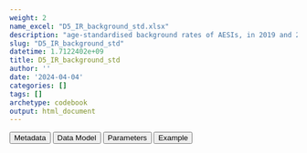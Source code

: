 ```yaml
---
weight: 2
name_excel: "D5_IR_background_std.xlsx"
description: "age-standardised background rates of AESIs, in 2019 and 2020, per presence or absence of history of COVID; method: R-package dsr; standard: European population"
slug: "D5_IR_background_std"
datetime: 1.7122402e+09
title: D5_IR_background_std
author: ''
date: '2024-04-04'
categories: []
tags: []
archetype: codebook
output: html_document
---
```


<script src="/rmarkdown-libs/core-js/shim.min.js"></script>
<script src="/rmarkdown-libs/react/react.min.js"></script>
<script src="/rmarkdown-libs/react/react-dom.min.js"></script>
<script src="/rmarkdown-libs/reactwidget/react-tools.js"></script>
<script src="/rmarkdown-libs/htmlwidgets/htmlwidgets.js"></script>
<link href="/rmarkdown-libs/reactable/reactable.css" rel="stylesheet" />
<script src="/rmarkdown-libs/reactable-binding/reactable.js"></script>
<div class="tab">
<button class="tablinks" onclick="openCity(event, &#39;Metadata&#39;)" id="defaultOpen">Metadata</button>
<button class="tablinks" onclick="openCity(event, &#39;Data Model&#39;)">Data Model</button>
<button class="tablinks" onclick="openCity(event, &#39;Parameters&#39;)">Parameters</button>
<button class="tablinks" onclick="openCity(event, &#39;Example&#39;)">Example</button>
</div>
<div id="Metadata" class="tabcontent">
<div id="htmlwidget-1" class="reactable html-widget" style="width:auto;height:600px;"></div>
<script type="application/json" data-for="htmlwidget-1">{"x":{"tag":{"name":"Reactable","attribs":{"data":{"medatata_name":["Name of the dataset","Content of the dataset","Unit of observation","Dataset where the list of UoOs is fully listed and with 1 record per UoO","How many observations per UoO","Variables capturing the UoO","Primary key","Parameters",null,null,null,null,null,null,null,null,null,null,null,null],"metadata_content":["D5_IR_background_std","age-standardised background rates of AESIs, in 2019 and 2020, per presence or absence of history of COVID; method: R-package dsr; standard: European population","strata of COVID (0,1) and year (2019, 2020) (note that COVID19 =1 only has stratum in year = 2020, so we have 3 strata)",null,"1","COVID19 year",null,null,null,null,null,null,null,null,null,null,null,null,null,null]},"columns":[{"id":"medatata_name","name":"medatata_name","type":"character"},{"id":"metadata_content","name":"metadata_content","type":"character"}],"sortable":false,"searchable":true,"pagination":false,"highlight":true,"bordered":true,"striped":true,"style":{"maxWidth":1800},"height":"600px","dataKey":"d570fa06766dd30b64762173a8ef5e3d"},"children":[]},"class":"reactR_markup"},"evals":[],"jsHooks":[]}</script>
</div>
<div id="Data Model" class="tabcontent">
<div id="htmlwidget-2" class="reactable html-widget" style="width:auto;height:600px;"></div>
<script type="application/json" data-for="htmlwidget-2">{"x":{"tag":{"name":"Reactable","attribs":{"data":{"VarName":["COVID19","year","IR_std_B_AESI","lb_std_B_AESI","ub_std_B_AESI",null,null,null,null,null,null,null,null,null,null,null,null,null,null,null],"Description":["past COVID infection","year when the background rate is calculated","standardised incidence rate of this AESI","lower bound of the 95% CI of the standardised rate for this AESI","upper bound of the 95% CI of the standardised rate for this AESI",null,null,null,null,null,null,null,null,null,null,null,null,null,null,null],"Format":["binary","string","float","float","float",null,null,null,null,null,null,null,null,null,null,null,null,null,null,null],"Vocabulary":["1 = infected with covid in the past\r\n0 = otherwise","2020\r\n2019",null,null,null,null,null,null,null,null,null,null,null,null,null,null,null,null,null,null],"Parameters":[null,null,"AESI","AESI","AESI",null,null,null,null,null,null,null,null,null,null,null,null,null,null,null],"Notes and examples":[null,null,null,null,null,null,null,null,null,null,null,null,null,null,null,null,null,null,null,null],"Source tables and variables":[null,null,null,null,null,null,null,null,null,null,null,null,null,null,null,null,null,null,null,null],"Retrieved":["yes","yes",null,null,null,null,null,null,null,null,null,null,null,null,null,null,null,null,null,null],"Calculated":[null,null,null,null,null,null,null,null,null,null,null,null,null,null,null,null,null,null,null,null],"Algorithm_id":[null,null,null,null,null,null,null,null,null,null,null,null,null,null,null,null,null,null,null,null],"Rule":[null,null,"R package dsr","R package dsr","R package dsr",null,null,null,null,null,null,null,null,null,null,null,null,null,null,null]},"columns":[{"id":"VarName","name":"VarName","type":"character"},{"id":"Description","name":"Description","type":"character"},{"id":"Format","name":"Format","type":"character"},{"id":"Vocabulary","name":"Vocabulary","type":"character"},{"id":"Parameters","name":"Parameters","type":"character"},{"id":"Notes and examples","name":"Notes and examples","type":"logical"},{"id":"Source tables and variables","name":"Source tables and variables","type":"logical"},{"id":"Retrieved","name":"Retrieved","type":"character"},{"id":"Calculated","name":"Calculated","type":"logical"},{"id":"Algorithm_id","name":"Algorithm_id","type":"logical"},{"id":"Rule","name":"Rule","type":"character"}],"sortable":false,"searchable":true,"pagination":false,"highlight":true,"bordered":true,"striped":true,"style":{"maxWidth":1800},"height":"600px","dataKey":"a25dce504cfbc2f1080893dae045722b"},"children":[]},"class":"reactR_markup"},"evals":[],"jsHooks":[]}</script>
</div>
<div id="Parameters" class="tabcontent">
<div id="htmlwidget-3" class="reactable html-widget" style="width:auto;height:600px;"></div>
<script type="application/json" data-for="htmlwidget-3">{"x":{"tag":{"name":"Reactable","attribs":{"data":{"parameter in the variable name":["AESI",null,null,null,null,null,null,null,null,null,null,null,null,null,null,null,null,null,null,null],"values":["A B_COAGDIS_AESI B_DIC_AESI B_HAEMOPHAGOLYNPHOHISTIO_AESI B_ITP_AESI B_TTS_AESI C_ARRH_AESI C_CAD_AESI C_MYOCARD_AESI C_PERICARD_AESI D_LIVERACUTE_AESI D_PANCRACUTE_AESI E_DM1_AESI E_THYROIDAUTOIMM_AESI E_THYROIDSUBACUTE_AESI G_KIACUTE_AESI Im_ANAPHYLAXIS_AESI Im_KAWASAKI_AESI M_RHABDOMYOLISIS_AESI N_ADEM_AESI N_BELLP_AESI N_CONVULGEN_AESI N_CVST_AESI N_GBS_AESI N_HEARINGLOSS_AESI N_MENINGOENC_AESI N_MYELITISTRANSV_AESI N_NARCOLEPSY_AESI N_STROKEHEMO_AESI O_DEATHSUDDEN_AESI O_MIS_AESI R_ARDS_AESI Sk_ERYTHMULTI_AESI Sk_SCAR_AESI SO_ANOSMIAAGEUSIA_AESI V_CHILBLAIN_AESI V_MICROANGIO_AESI V_THROMBOSISARTERIALALGOR_AESI V_VASCULITISSINGLEORG_AESI V_VTEALGORITHM_AESI",null,null,null,null,null,null,null,null,null,null,null,null,null,null,null,null,null,null,null],"name of macro":["OUTCOME_variables",null,null,null,null,null,null,null,null,null,null,null,null,null,null,null,null,null,null,null],"assigned in":["06_variable_lists",null,null,null,null,null,null,null,null,null,null,null,null,null,null,null,null,null,null,null]},"columns":[{"id":"parameter in the variable name","name":"parameter in the variable name","type":"character"},{"id":"values","name":"values","type":"character"},{"id":"name of macro","name":"name of macro","type":"character"},{"id":"assigned in","name":"assigned in","type":"character"}],"sortable":false,"searchable":true,"pagination":false,"highlight":true,"bordered":true,"striped":true,"style":{"maxWidth":1800},"height":"600px","dataKey":"a0012293bdb4310279b57fd85db86b67"},"children":[]},"class":"reactR_markup"},"evals":[],"jsHooks":[]}</script>
</div>
<div id="Example" class="tabcontent">
<div id="htmlwidget-4" class="reactable html-widget" style="width:auto;height:600px;"></div>
<script type="application/json" data-for="htmlwidget-4">{"x":{"tag":{"name":"Reactable","attribs":{"data":{"COVID19":[0,0,1,"NA","NA","NA","NA","NA","NA","NA","NA","NA","NA","NA","NA","NA","NA","NA","NA","NA"],"year":[2019,2020,2020,"NA","NA","NA","NA","NA","NA","NA","NA","NA","NA","NA","NA","NA","NA","NA","NA","NA"],"IR_std_B_COAGDIS_AESI":[284.26,275.69,0,"NA","NA","NA","NA","NA","NA","NA","NA","NA","NA","NA","NA","NA","NA","NA","NA","NA"],"lb_std_B_COAGDIS_AESI":[185.79,179.95,"NA","NA","NA","NA","NA","NA","NA","NA","NA","NA","NA","NA","NA","NA","NA","NA","NA","NA"],"ub_std_B_COAGDIS_AESI":[416.32,404.21,"NA","NA","NA","NA","NA","NA","NA","NA","NA","NA","NA","NA","NA","NA","NA","NA","NA","NA"],"IR_std_B_DIC_AESI":[0,0,0,"NA","NA","NA","NA","NA","NA","NA","NA","NA","NA","NA","NA","NA","NA","NA","NA","NA"],"lb_std_B_DIC_AESI":[null,null,null,null,null,null,null,null,null,null,null,null,null,null,null,null,null,null,null,null],"ub_std_B_DIC_AESI":[null,null,null,null,null,null,null,null,null,null,null,null,null,null,null,null,null,null,null,null],"IR_std_B_HAEMOPHAGOLYNPHOHISTIO_AESI":[0,0,0,"NA","NA","NA","NA","NA","NA","NA","NA","NA","NA","NA","NA","NA","NA","NA","NA","NA"],"lb_std_B_HAEMOPHAGOLYNPHOHISTIO_AESI":[null,null,null,null,null,null,null,null,null,null,null,null,null,null,null,null,null,null,null,null],"ub_std_B_HAEMOPHAGOLYNPHOHISTIO_AESI":[null,null,null,null,null,null,null,null,null,null,null,null,null,null,null,null,null,null,null,null],"IR_std_B_ITP_AESI":[11.99,0,0,"NA","NA","NA","NA","NA","NA","NA","NA","NA","NA","NA","NA","NA","NA","NA","NA","NA"],"lb_std_B_ITP_AESI":[0.3,"NA","NA","NA","NA","NA","NA","NA","NA","NA","NA","NA","NA","NA","NA","NA","NA","NA","NA","NA"],"ub_std_B_ITP_AESI":[66.8,"NA","NA","NA","NA","NA","NA","NA","NA","NA","NA","NA","NA","NA","NA","NA","NA","NA","NA","NA"],"IR_std_B_TTS_AESI":[249.21,217.59,0,"NA","NA","NA","NA","NA","NA","NA","NA","NA","NA","NA","NA","NA","NA","NA","NA","NA"],"lb_std_B_TTS_AESI":[158.12,134.64,"NA","NA","NA","NA","NA","NA","NA","NA","NA","NA","NA","NA","NA","NA","NA","NA","NA","NA"],"ub_std_B_TTS_AESI":[373.69,332.71,"NA","NA","NA","NA","NA","NA","NA","NA","NA","NA","NA","NA","NA","NA","NA","NA","NA","NA"],"IR_std_C_ARRH_AESI":[170.26,147.42,0,"NA","NA","NA","NA","NA","NA","NA","NA","NA","NA","NA","NA","NA","NA","NA","NA","NA"],"lb_std_C_ARRH_AESI":[94.32,82.73,"NA","NA","NA","NA","NA","NA","NA","NA","NA","NA","NA","NA","NA","NA","NA","NA","NA","NA"],"ub_std_C_ARRH_AESI":[282.95,242.67,"NA","NA","NA","NA","NA","NA","NA","NA","NA","NA","NA","NA","NA","NA","NA","NA","NA","NA"],"IR_std_C_CAD_AESI":[129.34,129.18,0,"NA","NA","NA","NA","NA","NA","NA","NA","NA","NA","NA","NA","NA","NA","NA","NA","NA"],"lb_std_C_CAD_AESI":[67.84,66.07,"NA","NA","NA","NA","NA","NA","NA","NA","NA","NA","NA","NA","NA","NA","NA","NA","NA","NA"],"ub_std_C_CAD_AESI":[223.56,227.28,"NA","NA","NA","NA","NA","NA","NA","NA","NA","NA","NA","NA","NA","NA","NA","NA","NA","NA"],"IR_std_C_MYOCARD_AESI":[0,0,0,"NA","NA","NA","NA","NA","NA","NA","NA","NA","NA","NA","NA","NA","NA","NA","NA","NA"],"lb_std_C_MYOCARD_AESI":[null,null,null,null,null,null,null,null,null,null,null,null,null,null,null,null,null,null,null,null],"ub_std_C_MYOCARD_AESI":[null,null,null,null,null,null,null,null,null,null,null,null,null,null,null,null,null,null,null,null],"IR_std_C_PERICARD_AESI":[0,11.16,0,"NA","NA","NA","NA","NA","NA","NA","NA","NA","NA","NA","NA","NA","NA","NA","NA","NA"],"lb_std_C_PERICARD_AESI":["NA",0.28,"NA","NA","NA","NA","NA","NA","NA","NA","NA","NA","NA","NA","NA","NA","NA","NA","NA","NA"],"ub_std_C_PERICARD_AESI":["NA",62.19,"NA","NA","NA","NA","NA","NA","NA","NA","NA","NA","NA","NA","NA","NA","NA","NA","NA","NA"],"IR_std_D_LIVERACUTE_AESI":[18.23,12.04,0,"NA","NA","NA","NA","NA","NA","NA","NA","NA","NA","NA","NA","NA","NA","NA","NA","NA"],"lb_std_D_LIVERACUTE_AESI":[2.02,0.3,"NA","NA","NA","NA","NA","NA","NA","NA","NA","NA","NA","NA","NA","NA","NA","NA","NA","NA"],"ub_std_D_LIVERACUTE_AESI":[67.99,67.06,"NA","NA","NA","NA","NA","NA","NA","NA","NA","NA","NA","NA","NA","NA","NA","NA","NA","NA"],"IR_std_D_PANCRACUTE_AESI":[41.52,41.13,0,"NA","NA","NA","NA","NA","NA","NA","NA","NA","NA","NA","NA","NA","NA","NA","NA","NA"],"lb_std_D_PANCRACUTE_AESI":[10.95,10.86,"NA","NA","NA","NA","NA","NA","NA","NA","NA","NA","NA","NA","NA","NA","NA","NA","NA","NA"],"ub_std_D_PANCRACUTE_AESI":[108.05,107,"NA","NA","NA","NA","NA","NA","NA","NA","NA","NA","NA","NA","NA","NA","NA","NA","NA","NA"],"IR_std_E_DM1_AESI":[0,17.12,0,"NA","NA","NA","NA","NA","NA","NA","NA","NA","NA","NA","NA","NA","NA","NA","NA","NA"],"lb_std_E_DM1_AESI":["NA",0.43,"NA","NA","NA","NA","NA","NA","NA","NA","NA","NA","NA","NA","NA","NA","NA","NA","NA","NA"],"ub_std_E_DM1_AESI":["NA",95.39,"NA","NA","NA","NA","NA","NA","NA","NA","NA","NA","NA","NA","NA","NA","NA","NA","NA","NA"],"IR_std_E_THYROIDAUTOIMM_AESI":[124.99,79.37,0,"NA","NA","NA","NA","NA","NA","NA","NA","NA","NA","NA","NA","NA","NA","NA","NA","NA"],"lb_std_E_THYROIDAUTOIMM_AESI":[55.85,28.41,"NA","NA","NA","NA","NA","NA","NA","NA","NA","NA","NA","NA","NA","NA","NA","NA","NA","NA"],"ub_std_E_THYROIDAUTOIMM_AESI":[240.86,175.26,"NA","NA","NA","NA","NA","NA","NA","NA","NA","NA","NA","NA","NA","NA","NA","NA","NA","NA"],"IR_std_E_THYROIDSUBACUTE_AESI":[0,0,0,"NA","NA","NA","NA","NA","NA","NA","NA","NA","NA","NA","NA","NA","NA","NA","NA","NA"],"lb_std_E_THYROIDSUBACUTE_AESI":[null,null,null,null,null,null,null,null,null,null,null,null,null,null,null,null,null,null,null,null],"ub_std_E_THYROIDSUBACUTE_AESI":[null,null,null,null,null,null,null,null,null,null,null,null,null,null,null,null,null,null,null,null],"IR_std_G_KIACUTE_AESI":[25.15,81.44,0,"NA","NA","NA","NA","NA","NA","NA","NA","NA","NA","NA","NA","NA","NA","NA","NA","NA"],"lb_std_G_KIACUTE_AESI":[4.85,38.17,"NA","NA","NA","NA","NA","NA","NA","NA","NA","NA","NA","NA","NA","NA","NA","NA","NA","NA"],"ub_std_G_KIACUTE_AESI":[75.67,152.09,"NA","NA","NA","NA","NA","NA","NA","NA","NA","NA","NA","NA","NA","NA","NA","NA","NA","NA"],"IR_std_Im_ANAPHYLAXIS_AESI":[0,0,0,"NA","NA","NA","NA","NA","NA","NA","NA","NA","NA","NA","NA","NA","NA","NA","NA","NA"],"lb_std_Im_ANAPHYLAXIS_AESI":[null,null,null,null,null,null,null,null,null,null,null,null,null,null,null,null,null,null,null,null],"ub_std_Im_ANAPHYLAXIS_AESI":[null,null,null,null,null,null,null,null,null,null,null,null,null,null,null,null,null,null,null,null],"IR_std_Im_KAWASAKI_AESI":[19.05,0,0,"NA","NA","NA","NA","NA","NA","NA","NA","NA","NA","NA","NA","NA","NA","NA","NA","NA"],"lb_std_Im_KAWASAKI_AESI":[0.48,"NA","NA","NA","NA","NA","NA","NA","NA","NA","NA","NA","NA","NA","NA","NA","NA","NA","NA","NA"],"ub_std_Im_KAWASAKI_AESI":[106.14,"NA","NA","NA","NA","NA","NA","NA","NA","NA","NA","NA","NA","NA","NA","NA","NA","NA","NA","NA"],"IR_std_M_RHABDOMYOLISIS_AESI":[0,0,0,"NA","NA","NA","NA","NA","NA","NA","NA","NA","NA","NA","NA","NA","NA","NA","NA","NA"],"lb_std_M_RHABDOMYOLISIS_AESI":[null,null,null,null,null,null,null,null,null,null,null,null,null,null,null,null,null,null,null,null],"ub_std_M_RHABDOMYOLISIS_AESI":[null,null,null,null,null,null,null,null,null,null,null,null,null,null,null,null,null,null,null,null],"IR_std_N_ADEM_AESI":[0,0,0,"NA","NA","NA","NA","NA","NA","NA","NA","NA","NA","NA","NA","NA","NA","NA","NA","NA"],"lb_std_N_ADEM_AESI":[null,null,null,null,null,null,null,null,null,null,null,null,null,null,null,null,null,null,null,null],"ub_std_N_ADEM_AESI":[null,null,null,null,null,null,null,null,null,null,null,null,null,null,null,null,null,null,null,null],"IR_std_N_BELLP_AESI":[0,0,0,"NA","NA","NA","NA","NA","NA","NA","NA","NA","NA","NA","NA","NA","NA","NA","NA","NA"],"lb_std_N_BELLP_AESI":[null,null,null,null,null,null,null,null,null,null,null,null,null,null,null,null,null,null,null,null],"ub_std_N_BELLP_AESI":[null,null,null,null,null,null,null,null,null,null,null,null,null,null,null,null,null,null,null,null],"IR_std_N_CONVULGEN_AESI":[32.9,15.8,0,"NA","NA","NA","NA","NA","NA","NA","NA","NA","NA","NA","NA","NA","NA","NA","NA","NA"],"lb_std_N_CONVULGEN_AESI":[5.07,0.4,"NA","NA","NA","NA","NA","NA","NA","NA","NA","NA","NA","NA","NA","NA","NA","NA","NA","NA"],"ub_std_N_CONVULGEN_AESI":[108.61,88.05,"NA","NA","NA","NA","NA","NA","NA","NA","NA","NA","NA","NA","NA","NA","NA","NA","NA","NA"],"IR_std_N_CVST_AESI":[11.66,0,0,"NA","NA","NA","NA","NA","NA","NA","NA","NA","NA","NA","NA","NA","NA","NA","NA","NA"],"lb_std_N_CVST_AESI":[0.3,"NA","NA","NA","NA","NA","NA","NA","NA","NA","NA","NA","NA","NA","NA","NA","NA","NA","NA","NA"],"ub_std_N_CVST_AESI":[64.94,"NA","NA","NA","NA","NA","NA","NA","NA","NA","NA","NA","NA","NA","NA","NA","NA","NA","NA","NA"],"IR_std_N_GBS_AESI":[0,15.82,0,"NA","NA","NA","NA","NA","NA","NA","NA","NA","NA","NA","NA","NA","NA","NA","NA","NA"],"lb_std_N_GBS_AESI":["NA",0.4,"NA","NA","NA","NA","NA","NA","NA","NA","NA","NA","NA","NA","NA","NA","NA","NA","NA","NA"],"ub_std_N_GBS_AESI":["NA",88.12,"NA","NA","NA","NA","NA","NA","NA","NA","NA","NA","NA","NA","NA","NA","NA","NA","NA","NA"],"IR_std_N_HEARINGLOSS_AESI":[0,10.67,0,"NA","NA","NA","NA","NA","NA","NA","NA","NA","NA","NA","NA","NA","NA","NA","NA","NA"],"lb_std_N_HEARINGLOSS_AESI":["NA",0.27,"NA","NA","NA","NA","NA","NA","NA","NA","NA","NA","NA","NA","NA","NA","NA","NA","NA","NA"],"ub_std_N_HEARINGLOSS_AESI":["NA",59.43,"NA","NA","NA","NA","NA","NA","NA","NA","NA","NA","NA","NA","NA","NA","NA","NA","NA","NA"],"IR_std_N_MENINGOENC_AESI":[0,0,0,"NA","NA","NA","NA","NA","NA","NA","NA","NA","NA","NA","NA","NA","NA","NA","NA","NA"],"lb_std_N_MENINGOENC_AESI":[null,null,null,null,null,null,null,null,null,null,null,null,null,null,null,null,null,null,null,null],"ub_std_N_MENINGOENC_AESI":[null,null,null,null,null,null,null,null,null,null,null,null,null,null,null,null,null,null,null,null],"IR_std_N_MYELITISTRANSV_AESI":[0,0,0,"NA","NA","NA","NA","NA","NA","NA","NA","NA","NA","NA","NA","NA","NA","NA","NA","NA"],"lb_std_N_MYELITISTRANSV_AESI":[null,null,null,null,null,null,null,null,null,null,null,null,null,null,null,null,null,null,null,null],"ub_std_N_MYELITISTRANSV_AESI":[null,null,null,null,null,null,null,null,null,null,null,null,null,null,null,null,null,null,null,null],"IR_std_N_NARCOLEPSY_AESI":[0,0,0,"NA","NA","NA","NA","NA","NA","NA","NA","NA","NA","NA","NA","NA","NA","NA","NA","NA"],"lb_std_N_NARCOLEPSY_AESI":[null,null,null,null,null,null,null,null,null,null,null,null,null,null,null,null,null,null,null,null],"ub_std_N_NARCOLEPSY_AESI":[null,null,null,null,null,null,null,null,null,null,null,null,null,null,null,null,null,null,null,null],"IR_std_N_STROKEHEMO_AESI":[22.96,57.23,0,"NA","NA","NA","NA","NA","NA","NA","NA","NA","NA","NA","NA","NA","NA","NA","NA","NA"],"lb_std_N_STROKEHEMO_AESI":[2.78,18.57,"NA","NA","NA","NA","NA","NA","NA","NA","NA","NA","NA","NA","NA","NA","NA","NA","NA","NA"],"ub_std_N_STROKEHEMO_AESI":[82.95,133.61,"NA","NA","NA","NA","NA","NA","NA","NA","NA","NA","NA","NA","NA","NA","NA","NA","NA","NA"],"IR_std_O_DEATHSUDDEN_AESI":[0,0,0,"NA","NA","NA","NA","NA","NA","NA","NA","NA","NA","NA","NA","NA","NA","NA","NA","NA"],"lb_std_O_DEATHSUDDEN_AESI":[null,null,null,null,null,null,null,null,null,null,null,null,null,null,null,null,null,null,null,null],"ub_std_O_DEATHSUDDEN_AESI":[null,null,null,null,null,null,null,null,null,null,null,null,null,null,null,null,null,null,null,null],"IR_std_O_MIS_AESI":[0,0,0,"NA","NA","NA","NA","NA","NA","NA","NA","NA","NA","NA","NA","NA","NA","NA","NA","NA"],"lb_std_O_MIS_AESI":[null,null,null,null,null,null,null,null,null,null,null,null,null,null,null,null,null,null,null,null],"ub_std_O_MIS_AESI":[null,null,null,null,null,null,null,null,null,null,null,null,null,null,null,null,null,null,null,null],"IR_std_R_ARDS_AESI":[0,0,0,"NA","NA","NA","NA","NA","NA","NA","NA","NA","NA","NA","NA","NA","NA","NA","NA","NA"],"lb_std_R_ARDS_AESI":[null,null,null,null,null,null,null,null,null,null,null,null,null,null,null,null,null,null,null,null],"ub_std_R_ARDS_AESI":[null,null,null,null,null,null,null,null,null,null,null,null,null,null,null,null,null,null,null,null],"IR_std_Sk_ERYTHMULTI_AESI":[0,0,0,"NA","NA","NA","NA","NA","NA","NA","NA","NA","NA","NA","NA","NA","NA","NA","NA","NA"],"lb_std_Sk_ERYTHMULTI_AESI":[null,null,null,null,null,null,null,null,null,null,null,null,null,null,null,null,null,null,null,null],"ub_std_Sk_ERYTHMULTI_AESI":[null,null,null,null,null,null,null,null,null,null,null,null,null,null,null,null,null,null,null,null],"IR_std_Sk_SCAR_AESI":[0,0,0,"NA","NA","NA","NA","NA","NA","NA","NA","NA","NA","NA","NA","NA","NA","NA","NA","NA"],"lb_std_Sk_SCAR_AESI":[null,null,null,null,null,null,null,null,null,null,null,null,null,null,null,null,null,null,null,null],"ub_std_Sk_SCAR_AESI":[null,null,null,null,null,null,null,null,null,null,null,null,null,null,null,null,null,null,null,null],"IR_std_SO_ANOSMIAAGEUSIA_AESI":[0,0,0,"NA","NA","NA","NA","NA","NA","NA","NA","NA","NA","NA","NA","NA","NA","NA","NA","NA"],"lb_std_SO_ANOSMIAAGEUSIA_AESI":[null,null,null,null,null,null,null,null,null,null,null,null,null,null,null,null,null,null,null,null],"ub_std_SO_ANOSMIAAGEUSIA_AESI":[null,null,null,null,null,null,null,null,null,null,null,null,null,null,null,null,null,null,null,null],"IR_std_V_CHILBLAIN_AESI":[0,0,0,"NA","NA","NA","NA","NA","NA","NA","NA","NA","NA","NA","NA","NA","NA","NA","NA","NA"],"lb_std_V_CHILBLAIN_AESI":[null,null,null,null,null,null,null,null,null,null,null,null,null,null,null,null,null,null,null,null],"ub_std_V_CHILBLAIN_AESI":[null,null,null,null,null,null,null,null,null,null,null,null,null,null,null,null,null,null,null,null],"IR_std_V_MICROANGIO_AESI":[0,0,0,"NA","NA","NA","NA","NA","NA","NA","NA","NA","NA","NA","NA","NA","NA","NA","NA","NA"],"lb_std_V_MICROANGIO_AESI":[null,null,null,null,null,null,null,null,null,null,null,null,null,null,null,null,null,null,null,null],"ub_std_V_MICROANGIO_AESI":[null,null,null,null,null,null,null,null,null,null,null,null,null,null,null,null,null,null,null,null],"IR_std_V_THROMBOSISARTERIALALGOR_AESI":[204.92,191.88,0,"NA","NA","NA","NA","NA","NA","NA","NA","NA","NA","NA","NA","NA","NA","NA","NA","NA"],"lb_std_V_THROMBOSISARTERIALALGOR_AESI":[122.39,114.06,"NA","NA","NA","NA","NA","NA","NA","NA","NA","NA","NA","NA","NA","NA","NA","NA","NA","NA"],"ub_std_V_THROMBOSISARTERIALALGOR_AESI":[321.95,302.56,"NA","NA","NA","NA","NA","NA","NA","NA","NA","NA","NA","NA","NA","NA","NA","NA","NA","NA"],"IR_std_V_VASCULITISSINGLEORG_AESI":[0,0,0,"NA","NA","NA","NA","NA","NA","NA","NA","NA","NA","NA","NA","NA","NA","NA","NA","NA"],"lb_std_V_VASCULITISSINGLEORG_AESI":[null,null,null,null,null,null,null,null,null,null,null,null,null,null,null,null,null,null,null,null],"ub_std_V_VASCULITISSINGLEORG_AESI":[null,null,null,null,null,null,null,null,null,null,null,null,null,null,null,null,null,null,null,null],"IR_std_V_VTEALGORITHM_AESI":[44.07,24.99,0,"NA","NA","NA","NA","NA","NA","NA","NA","NA","NA","NA","NA","NA","NA","NA","NA","NA"],"lb_std_V_VTEALGORITHM_AESI":[13.62,4.84,"NA","NA","NA","NA","NA","NA","NA","NA","NA","NA","NA","NA","NA","NA","NA","NA","NA","NA"],"ub_std_V_VTEALGORITHM_AESI":[105.65,75.09,"NA","NA","NA","NA","NA","NA","NA","NA","NA","NA","NA","NA","NA","NA","NA","NA","NA","NA"],"IR_std_C_VALVULAR_AESI":[71.48,11.91,0,"NA","NA","NA","NA","NA","NA","NA","NA","NA","NA","NA","NA","NA","NA","NA","NA","NA"],"lb_std_C_VALVULAR_AESI":[28.06,0.3,"NA","NA","NA","NA","NA","NA","NA","NA","NA","NA","NA","NA","NA","NA","NA","NA","NA","NA"],"ub_std_C_VALVULAR_AESI":[149.43,66.34,"NA","NA","NA","NA","NA","NA","NA","NA","NA","NA","NA","NA","NA","NA","NA","NA","NA","NA"],"IR_std_D_DIVERTICULITIS_AESI":[25.17,18.76,0,"NA","NA","NA","NA","NA","NA","NA","NA","NA","NA","NA","NA","NA","NA","NA","NA","NA"],"lb_std_D_DIVERTICULITIS_AESI":[4.86,2.04,"NA","NA","NA","NA","NA","NA","NA","NA","NA","NA","NA","NA","NA","NA","NA","NA","NA","NA"],"ub_std_D_DIVERTICULITIS_AESI":[75.72,70.4,"NA","NA","NA","NA","NA","NA","NA","NA","NA","NA","NA","NA","NA","NA","NA","NA","NA","NA"],"IR_std_D_GALLSTONES_AESI":[22.96,6.88,0,"NA","NA","NA","NA","NA","NA","NA","NA","NA","NA","NA","NA","NA","NA","NA","NA","NA"],"lb_std_D_GALLSTONES_AESI":[2.78,0.17,"NA","NA","NA","NA","NA","NA","NA","NA","NA","NA","NA","NA","NA","NA","NA","NA","NA","NA"],"ub_std_D_GALLSTONES_AESI":[82.95,38.33,"NA","NA","NA","NA","NA","NA","NA","NA","NA","NA","NA","NA","NA","NA","NA","NA","NA","NA"],"IR_std_D_LIVERCIRRHOSIS_AESI":[22.96,23.9,0,"NA","NA","NA","NA","NA","NA","NA","NA","NA","NA","NA","NA","NA","NA","NA","NA","NA"],"lb_std_D_LIVERCIRRHOSIS_AESI":[2.78,2.89,"NA","NA","NA","NA","NA","NA","NA","NA","NA","NA","NA","NA","NA","NA","NA","NA","NA","NA"],"ub_std_D_LIVERCIRRHOSIS_AESI":[82.95,86.35,"NA","NA","NA","NA","NA","NA","NA","NA","NA","NA","NA","NA","NA","NA","NA","NA","NA","NA"],"IR_std_E_GOUT_AESI":[0,0,0,"NA","NA","NA","NA","NA","NA","NA","NA","NA","NA","NA","NA","NA","NA","NA","NA","NA"],"lb_std_E_GOUT_AESI":[null,null,null,null,null,null,null,null,null,null,null,null,null,null,null,null,null,null,null,null],"ub_std_E_GOUT_AESI":[null,null,null,null,null,null,null,null,null,null,null,null,null,null,null,null,null,null,null,null],"IR_std_G_UTI_AESI":[62.14,18.08,22515.41,"NA","NA","NA","NA","NA","NA","NA","NA","NA","NA","NA","NA","NA","NA","NA","NA","NA"],"lb_std_G_UTI_AESI":[20.48,2.01,570.04,"NA","NA","NA","NA","NA","NA","NA","NA","NA","NA","NA","NA","NA","NA","NA","NA","NA"],"ub_std_G_UTI_AESI":[143.81,67.33,125447.84,"NA","NA","NA","NA","NA","NA","NA","NA","NA","NA","NA","NA","NA","NA","NA","NA","NA"],"IR_std_I_CLOSTRIDIUMD_AESI":[0,6.88,0,"NA","NA","NA","NA","NA","NA","NA","NA","NA","NA","NA","NA","NA","NA","NA","NA","NA"],"lb_std_I_CLOSTRIDIUMD_AESI":["NA",0.17,"NA","NA","NA","NA","NA","NA","NA","NA","NA","NA","NA","NA","NA","NA","NA","NA","NA","NA"],"ub_std_I_CLOSTRIDIUMD_AESI":["NA",38.35,"NA","NA","NA","NA","NA","NA","NA","NA","NA","NA","NA","NA","NA","NA","NA","NA","NA","NA"],"IR_std_I_INFLUENZA_AESI":[0,0,0,"NA","NA","NA","NA","NA","NA","NA","NA","NA","NA","NA","NA","NA","NA","NA","NA","NA"],"lb_std_I_INFLUENZA_AESI":[null,null,null,null,null,null,null,null,null,null,null,null,null,null,null,null,null,null,null,null],"ub_std_I_INFLUENZA_AESI":[null,null,null,null,null,null,null,null,null,null,null,null,null,null,null,null,null,null,null,null],"IR_std_Im_SJOGRENS_AESI":[10.96,0,0,"NA","NA","NA","NA","NA","NA","NA","NA","NA","NA","NA","NA","NA","NA","NA","NA","NA"],"lb_std_Im_SJOGRENS_AESI":[0.28,"NA","NA","NA","NA","NA","NA","NA","NA","NA","NA","NA","NA","NA","NA","NA","NA","NA","NA","NA"],"ub_std_Im_SJOGRENS_AESI":[61.04,"NA","NA","NA","NA","NA","NA","NA","NA","NA","NA","NA","NA","NA","NA","NA","NA","NA","NA","NA"],"IR_std_M_FRACTURES_AESI":[64.22,29.96,0,"NA","NA","NA","NA","NA","NA","NA","NA","NA","NA","NA","NA","NA","NA","NA","NA","NA"],"lb_std_M_FRACTURES_AESI":[23.2,5.86,"NA","NA","NA","NA","NA","NA","NA","NA","NA","NA","NA","NA","NA","NA","NA","NA","NA","NA"],"ub_std_M_FRACTURES_AESI":[141.09,89.62,"NA","NA","NA","NA","NA","NA","NA","NA","NA","NA","NA","NA","NA","NA","NA","NA","NA","NA"],"IR_std_M_OSTEOARTHRITIS_AESI":[216.25,130.05,0,"NA","NA","NA","NA","NA","NA","NA","NA","NA","NA","NA","NA","NA","NA","NA","NA","NA"],"lb_std_M_OSTEOARTHRITIS_AESI":[131.47,66.5,"NA","NA","NA","NA","NA","NA","NA","NA","NA","NA","NA","NA","NA","NA","NA","NA","NA","NA"],"ub_std_M_OSTEOARTHRITIS_AESI":[335.17,228.83,"NA","NA","NA","NA","NA","NA","NA","NA","NA","NA","NA","NA","NA","NA","NA","NA","NA","NA"],"IR_std_M_OSTEOMYELITIS_AESI":[15.79,0,0,"NA","NA","NA","NA","NA","NA","NA","NA","NA","NA","NA","NA","NA","NA","NA","NA","NA"],"lb_std_M_OSTEOMYELITIS_AESI":[0.4,"NA","NA","NA","NA","NA","NA","NA","NA","NA","NA","NA","NA","NA","NA","NA","NA","NA","NA","NA"],"ub_std_M_OSTEOMYELITIS_AESI":[87.96,"NA","NA","NA","NA","NA","NA","NA","NA","NA","NA","NA","NA","NA","NA","NA","NA","NA","NA","NA"],"IR_std_M_REACTIVEARTHRITIS_AESI":[0,0,0,"NA","NA","NA","NA","NA","NA","NA","NA","NA","NA","NA","NA","NA","NA","NA","NA","NA"],"lb_std_M_REACTIVEARTHRITIS_AESI":[null,null,null,null,null,null,null,null,null,null,null,null,null,null,null,null,null,null,null,null],"ub_std_M_REACTIVEARTHRITIS_AESI":[null,null,null,null,null,null,null,null,null,null,null,null,null,null,null,null,null,null,null,null],"IR_std_Ment_ORGPSYCHOSIS_AESI":[11.31,0,0,"NA","NA","NA","NA","NA","NA","NA","NA","NA","NA","NA","NA","NA","NA","NA","NA","NA"],"lb_std_Ment_ORGPSYCHOSIS_AESI":[0.29,"NA","NA","NA","NA","NA","NA","NA","NA","NA","NA","NA","NA","NA","NA","NA","NA","NA","NA","NA"],"ub_std_Ment_ORGPSYCHOSIS_AESI":[63.04,"NA","NA","NA","NA","NA","NA","NA","NA","NA","NA","NA","NA","NA","NA","NA","NA","NA","NA","NA"],"IR_std_N_TRIGEMINALNEURALGIA_AESI":[0,0,0,"NA","NA","NA","NA","NA","NA","NA","NA","NA","NA","NA","NA","NA","NA","NA","NA","NA"],"lb_std_N_TRIGEMINALNEURALGIA_AESI":[null,null,null,null,null,null,null,null,null,null,null,null,null,null,null,null,null,null,null,null],"ub_std_N_TRIGEMINALNEURALGIA_AESI":[null,null,null,null,null,null,null,null,null,null,null,null,null,null,null,null,null,null,null,null],"IR_std_SO_CONJUNCTIVITIS_AESI":[22.94,0,0,"NA","NA","NA","NA","NA","NA","NA","NA","NA","NA","NA","NA","NA","NA","NA","NA","NA"],"lb_std_SO_CONJUNCTIVITIS_AESI":[2.77,"NA","NA","NA","NA","NA","NA","NA","NA","NA","NA","NA","NA","NA","NA","NA","NA","NA","NA","NA"],"ub_std_SO_CONJUNCTIVITIS_AESI":[82.94,"NA","NA","NA","NA","NA","NA","NA","NA","NA","NA","NA","NA","NA","NA","NA","NA","NA","NA","NA"],"IR_std_SO_OTITISEXT_AESI":[0,0,0,"NA","NA","NA","NA","NA","NA","NA","NA","NA","NA","NA","NA","NA","NA","NA","NA","NA"],"lb_std_SO_OTITISEXT_AESI":[null,null,null,null,null,null,null,null,null,null,null,null,null,null,null,null,null,null,null,null],"ub_std_SO_OTITISEXT_AESI":[null,null,null,null,null,null,null,null,null,null,null,null,null,null,null,null,null,null,null,null],"IR_std_V_RENOVASCULAR_AESI":[0,0,0,"NA","NA","NA","NA","NA","NA","NA","NA","NA","NA","NA","NA","NA","NA","NA","NA","NA"],"lb_std_V_RENOVASCULAR_AESI":[null,null,null,null,null,null,null,null,null,null,null,null,null,null,null,null,null,null,null,null],"ub_std_V_RENOVASCULAR_AESI":[null,null,null,null,null,null,null,null,null,null,null,null,null,null,null,null,null,null,null,null]},"columns":[{"id":"COVID19","name":"COVID19","type":"numeric"},{"id":"year","name":"year","type":"numeric"},{"id":"IR_std_B_COAGDIS_AESI","name":"IR_std_B_COAGDIS_AESI","type":"numeric"},{"id":"lb_std_B_COAGDIS_AESI","name":"lb_std_B_COAGDIS_AESI","type":"numeric"},{"id":"ub_std_B_COAGDIS_AESI","name":"ub_std_B_COAGDIS_AESI","type":"numeric"},{"id":"IR_std_B_DIC_AESI","name":"IR_std_B_DIC_AESI","type":"numeric"},{"id":"lb_std_B_DIC_AESI","name":"lb_std_B_DIC_AESI","type":"logical"},{"id":"ub_std_B_DIC_AESI","name":"ub_std_B_DIC_AESI","type":"logical"},{"id":"IR_std_B_HAEMOPHAGOLYNPHOHISTIO_AESI","name":"IR_std_B_HAEMOPHAGOLYNPHOHISTIO_AESI","type":"numeric"},{"id":"lb_std_B_HAEMOPHAGOLYNPHOHISTIO_AESI","name":"lb_std_B_HAEMOPHAGOLYNPHOHISTIO_AESI","type":"logical"},{"id":"ub_std_B_HAEMOPHAGOLYNPHOHISTIO_AESI","name":"ub_std_B_HAEMOPHAGOLYNPHOHISTIO_AESI","type":"logical"},{"id":"IR_std_B_ITP_AESI","name":"IR_std_B_ITP_AESI","type":"numeric"},{"id":"lb_std_B_ITP_AESI","name":"lb_std_B_ITP_AESI","type":"numeric"},{"id":"ub_std_B_ITP_AESI","name":"ub_std_B_ITP_AESI","type":"numeric"},{"id":"IR_std_B_TTS_AESI","name":"IR_std_B_TTS_AESI","type":"numeric"},{"id":"lb_std_B_TTS_AESI","name":"lb_std_B_TTS_AESI","type":"numeric"},{"id":"ub_std_B_TTS_AESI","name":"ub_std_B_TTS_AESI","type":"numeric"},{"id":"IR_std_C_ARRH_AESI","name":"IR_std_C_ARRH_AESI","type":"numeric"},{"id":"lb_std_C_ARRH_AESI","name":"lb_std_C_ARRH_AESI","type":"numeric"},{"id":"ub_std_C_ARRH_AESI","name":"ub_std_C_ARRH_AESI","type":"numeric"},{"id":"IR_std_C_CAD_AESI","name":"IR_std_C_CAD_AESI","type":"numeric"},{"id":"lb_std_C_CAD_AESI","name":"lb_std_C_CAD_AESI","type":"numeric"},{"id":"ub_std_C_CAD_AESI","name":"ub_std_C_CAD_AESI","type":"numeric"},{"id":"IR_std_C_MYOCARD_AESI","name":"IR_std_C_MYOCARD_AESI","type":"numeric"},{"id":"lb_std_C_MYOCARD_AESI","name":"lb_std_C_MYOCARD_AESI","type":"logical"},{"id":"ub_std_C_MYOCARD_AESI","name":"ub_std_C_MYOCARD_AESI","type":"logical"},{"id":"IR_std_C_PERICARD_AESI","name":"IR_std_C_PERICARD_AESI","type":"numeric"},{"id":"lb_std_C_PERICARD_AESI","name":"lb_std_C_PERICARD_AESI","type":"numeric"},{"id":"ub_std_C_PERICARD_AESI","name":"ub_std_C_PERICARD_AESI","type":"numeric"},{"id":"IR_std_D_LIVERACUTE_AESI","name":"IR_std_D_LIVERACUTE_AESI","type":"numeric"},{"id":"lb_std_D_LIVERACUTE_AESI","name":"lb_std_D_LIVERACUTE_AESI","type":"numeric"},{"id":"ub_std_D_LIVERACUTE_AESI","name":"ub_std_D_LIVERACUTE_AESI","type":"numeric"},{"id":"IR_std_D_PANCRACUTE_AESI","name":"IR_std_D_PANCRACUTE_AESI","type":"numeric"},{"id":"lb_std_D_PANCRACUTE_AESI","name":"lb_std_D_PANCRACUTE_AESI","type":"numeric"},{"id":"ub_std_D_PANCRACUTE_AESI","name":"ub_std_D_PANCRACUTE_AESI","type":"numeric"},{"id":"IR_std_E_DM1_AESI","name":"IR_std_E_DM1_AESI","type":"numeric"},{"id":"lb_std_E_DM1_AESI","name":"lb_std_E_DM1_AESI","type":"numeric"},{"id":"ub_std_E_DM1_AESI","name":"ub_std_E_DM1_AESI","type":"numeric"},{"id":"IR_std_E_THYROIDAUTOIMM_AESI","name":"IR_std_E_THYROIDAUTOIMM_AESI","type":"numeric"},{"id":"lb_std_E_THYROIDAUTOIMM_AESI","name":"lb_std_E_THYROIDAUTOIMM_AESI","type":"numeric"},{"id":"ub_std_E_THYROIDAUTOIMM_AESI","name":"ub_std_E_THYROIDAUTOIMM_AESI","type":"numeric"},{"id":"IR_std_E_THYROIDSUBACUTE_AESI","name":"IR_std_E_THYROIDSUBACUTE_AESI","type":"numeric"},{"id":"lb_std_E_THYROIDSUBACUTE_AESI","name":"lb_std_E_THYROIDSUBACUTE_AESI","type":"logical"},{"id":"ub_std_E_THYROIDSUBACUTE_AESI","name":"ub_std_E_THYROIDSUBACUTE_AESI","type":"logical"},{"id":"IR_std_G_KIACUTE_AESI","name":"IR_std_G_KIACUTE_AESI","type":"numeric"},{"id":"lb_std_G_KIACUTE_AESI","name":"lb_std_G_KIACUTE_AESI","type":"numeric"},{"id":"ub_std_G_KIACUTE_AESI","name":"ub_std_G_KIACUTE_AESI","type":"numeric"},{"id":"IR_std_Im_ANAPHYLAXIS_AESI","name":"IR_std_Im_ANAPHYLAXIS_AESI","type":"numeric"},{"id":"lb_std_Im_ANAPHYLAXIS_AESI","name":"lb_std_Im_ANAPHYLAXIS_AESI","type":"logical"},{"id":"ub_std_Im_ANAPHYLAXIS_AESI","name":"ub_std_Im_ANAPHYLAXIS_AESI","type":"logical"},{"id":"IR_std_Im_KAWASAKI_AESI","name":"IR_std_Im_KAWASAKI_AESI","type":"numeric"},{"id":"lb_std_Im_KAWASAKI_AESI","name":"lb_std_Im_KAWASAKI_AESI","type":"numeric"},{"id":"ub_std_Im_KAWASAKI_AESI","name":"ub_std_Im_KAWASAKI_AESI","type":"numeric"},{"id":"IR_std_M_RHABDOMYOLISIS_AESI","name":"IR_std_M_RHABDOMYOLISIS_AESI","type":"numeric"},{"id":"lb_std_M_RHABDOMYOLISIS_AESI","name":"lb_std_M_RHABDOMYOLISIS_AESI","type":"logical"},{"id":"ub_std_M_RHABDOMYOLISIS_AESI","name":"ub_std_M_RHABDOMYOLISIS_AESI","type":"logical"},{"id":"IR_std_N_ADEM_AESI","name":"IR_std_N_ADEM_AESI","type":"numeric"},{"id":"lb_std_N_ADEM_AESI","name":"lb_std_N_ADEM_AESI","type":"logical"},{"id":"ub_std_N_ADEM_AESI","name":"ub_std_N_ADEM_AESI","type":"logical"},{"id":"IR_std_N_BELLP_AESI","name":"IR_std_N_BELLP_AESI","type":"numeric"},{"id":"lb_std_N_BELLP_AESI","name":"lb_std_N_BELLP_AESI","type":"logical"},{"id":"ub_std_N_BELLP_AESI","name":"ub_std_N_BELLP_AESI","type":"logical"},{"id":"IR_std_N_CONVULGEN_AESI","name":"IR_std_N_CONVULGEN_AESI","type":"numeric"},{"id":"lb_std_N_CONVULGEN_AESI","name":"lb_std_N_CONVULGEN_AESI","type":"numeric"},{"id":"ub_std_N_CONVULGEN_AESI","name":"ub_std_N_CONVULGEN_AESI","type":"numeric"},{"id":"IR_std_N_CVST_AESI","name":"IR_std_N_CVST_AESI","type":"numeric"},{"id":"lb_std_N_CVST_AESI","name":"lb_std_N_CVST_AESI","type":"numeric"},{"id":"ub_std_N_CVST_AESI","name":"ub_std_N_CVST_AESI","type":"numeric"},{"id":"IR_std_N_GBS_AESI","name":"IR_std_N_GBS_AESI","type":"numeric"},{"id":"lb_std_N_GBS_AESI","name":"lb_std_N_GBS_AESI","type":"numeric"},{"id":"ub_std_N_GBS_AESI","name":"ub_std_N_GBS_AESI","type":"numeric"},{"id":"IR_std_N_HEARINGLOSS_AESI","name":"IR_std_N_HEARINGLOSS_AESI","type":"numeric"},{"id":"lb_std_N_HEARINGLOSS_AESI","name":"lb_std_N_HEARINGLOSS_AESI","type":"numeric"},{"id":"ub_std_N_HEARINGLOSS_AESI","name":"ub_std_N_HEARINGLOSS_AESI","type":"numeric"},{"id":"IR_std_N_MENINGOENC_AESI","name":"IR_std_N_MENINGOENC_AESI","type":"numeric"},{"id":"lb_std_N_MENINGOENC_AESI","name":"lb_std_N_MENINGOENC_AESI","type":"logical"},{"id":"ub_std_N_MENINGOENC_AESI","name":"ub_std_N_MENINGOENC_AESI","type":"logical"},{"id":"IR_std_N_MYELITISTRANSV_AESI","name":"IR_std_N_MYELITISTRANSV_AESI","type":"numeric"},{"id":"lb_std_N_MYELITISTRANSV_AESI","name":"lb_std_N_MYELITISTRANSV_AESI","type":"logical"},{"id":"ub_std_N_MYELITISTRANSV_AESI","name":"ub_std_N_MYELITISTRANSV_AESI","type":"logical"},{"id":"IR_std_N_NARCOLEPSY_AESI","name":"IR_std_N_NARCOLEPSY_AESI","type":"numeric"},{"id":"lb_std_N_NARCOLEPSY_AESI","name":"lb_std_N_NARCOLEPSY_AESI","type":"logical"},{"id":"ub_std_N_NARCOLEPSY_AESI","name":"ub_std_N_NARCOLEPSY_AESI","type":"logical"},{"id":"IR_std_N_STROKEHEMO_AESI","name":"IR_std_N_STROKEHEMO_AESI","type":"numeric"},{"id":"lb_std_N_STROKEHEMO_AESI","name":"lb_std_N_STROKEHEMO_AESI","type":"numeric"},{"id":"ub_std_N_STROKEHEMO_AESI","name":"ub_std_N_STROKEHEMO_AESI","type":"numeric"},{"id":"IR_std_O_DEATHSUDDEN_AESI","name":"IR_std_O_DEATHSUDDEN_AESI","type":"numeric"},{"id":"lb_std_O_DEATHSUDDEN_AESI","name":"lb_std_O_DEATHSUDDEN_AESI","type":"logical"},{"id":"ub_std_O_DEATHSUDDEN_AESI","name":"ub_std_O_DEATHSUDDEN_AESI","type":"logical"},{"id":"IR_std_O_MIS_AESI","name":"IR_std_O_MIS_AESI","type":"numeric"},{"id":"lb_std_O_MIS_AESI","name":"lb_std_O_MIS_AESI","type":"logical"},{"id":"ub_std_O_MIS_AESI","name":"ub_std_O_MIS_AESI","type":"logical"},{"id":"IR_std_R_ARDS_AESI","name":"IR_std_R_ARDS_AESI","type":"numeric"},{"id":"lb_std_R_ARDS_AESI","name":"lb_std_R_ARDS_AESI","type":"logical"},{"id":"ub_std_R_ARDS_AESI","name":"ub_std_R_ARDS_AESI","type":"logical"},{"id":"IR_std_Sk_ERYTHMULTI_AESI","name":"IR_std_Sk_ERYTHMULTI_AESI","type":"numeric"},{"id":"lb_std_Sk_ERYTHMULTI_AESI","name":"lb_std_Sk_ERYTHMULTI_AESI","type":"logical"},{"id":"ub_std_Sk_ERYTHMULTI_AESI","name":"ub_std_Sk_ERYTHMULTI_AESI","type":"logical"},{"id":"IR_std_Sk_SCAR_AESI","name":"IR_std_Sk_SCAR_AESI","type":"numeric"},{"id":"lb_std_Sk_SCAR_AESI","name":"lb_std_Sk_SCAR_AESI","type":"logical"},{"id":"ub_std_Sk_SCAR_AESI","name":"ub_std_Sk_SCAR_AESI","type":"logical"},{"id":"IR_std_SO_ANOSMIAAGEUSIA_AESI","name":"IR_std_SO_ANOSMIAAGEUSIA_AESI","type":"numeric"},{"id":"lb_std_SO_ANOSMIAAGEUSIA_AESI","name":"lb_std_SO_ANOSMIAAGEUSIA_AESI","type":"logical"},{"id":"ub_std_SO_ANOSMIAAGEUSIA_AESI","name":"ub_std_SO_ANOSMIAAGEUSIA_AESI","type":"logical"},{"id":"IR_std_V_CHILBLAIN_AESI","name":"IR_std_V_CHILBLAIN_AESI","type":"numeric"},{"id":"lb_std_V_CHILBLAIN_AESI","name":"lb_std_V_CHILBLAIN_AESI","type":"logical"},{"id":"ub_std_V_CHILBLAIN_AESI","name":"ub_std_V_CHILBLAIN_AESI","type":"logical"},{"id":"IR_std_V_MICROANGIO_AESI","name":"IR_std_V_MICROANGIO_AESI","type":"numeric"},{"id":"lb_std_V_MICROANGIO_AESI","name":"lb_std_V_MICROANGIO_AESI","type":"logical"},{"id":"ub_std_V_MICROANGIO_AESI","name":"ub_std_V_MICROANGIO_AESI","type":"logical"},{"id":"IR_std_V_THROMBOSISARTERIALALGOR_AESI","name":"IR_std_V_THROMBOSISARTERIALALGOR_AESI","type":"numeric"},{"id":"lb_std_V_THROMBOSISARTERIALALGOR_AESI","name":"lb_std_V_THROMBOSISARTERIALALGOR_AESI","type":"numeric"},{"id":"ub_std_V_THROMBOSISARTERIALALGOR_AESI","name":"ub_std_V_THROMBOSISARTERIALALGOR_AESI","type":"numeric"},{"id":"IR_std_V_VASCULITISSINGLEORG_AESI","name":"IR_std_V_VASCULITISSINGLEORG_AESI","type":"numeric"},{"id":"lb_std_V_VASCULITISSINGLEORG_AESI","name":"lb_std_V_VASCULITISSINGLEORG_AESI","type":"logical"},{"id":"ub_std_V_VASCULITISSINGLEORG_AESI","name":"ub_std_V_VASCULITISSINGLEORG_AESI","type":"logical"},{"id":"IR_std_V_VTEALGORITHM_AESI","name":"IR_std_V_VTEALGORITHM_AESI","type":"numeric"},{"id":"lb_std_V_VTEALGORITHM_AESI","name":"lb_std_V_VTEALGORITHM_AESI","type":"numeric"},{"id":"ub_std_V_VTEALGORITHM_AESI","name":"ub_std_V_VTEALGORITHM_AESI","type":"numeric"},{"id":"IR_std_C_VALVULAR_AESI","name":"IR_std_C_VALVULAR_AESI","type":"numeric"},{"id":"lb_std_C_VALVULAR_AESI","name":"lb_std_C_VALVULAR_AESI","type":"numeric"},{"id":"ub_std_C_VALVULAR_AESI","name":"ub_std_C_VALVULAR_AESI","type":"numeric"},{"id":"IR_std_D_DIVERTICULITIS_AESI","name":"IR_std_D_DIVERTICULITIS_AESI","type":"numeric"},{"id":"lb_std_D_DIVERTICULITIS_AESI","name":"lb_std_D_DIVERTICULITIS_AESI","type":"numeric"},{"id":"ub_std_D_DIVERTICULITIS_AESI","name":"ub_std_D_DIVERTICULITIS_AESI","type":"numeric"},{"id":"IR_std_D_GALLSTONES_AESI","name":"IR_std_D_GALLSTONES_AESI","type":"numeric"},{"id":"lb_std_D_GALLSTONES_AESI","name":"lb_std_D_GALLSTONES_AESI","type":"numeric"},{"id":"ub_std_D_GALLSTONES_AESI","name":"ub_std_D_GALLSTONES_AESI","type":"numeric"},{"id":"IR_std_D_LIVERCIRRHOSIS_AESI","name":"IR_std_D_LIVERCIRRHOSIS_AESI","type":"numeric"},{"id":"lb_std_D_LIVERCIRRHOSIS_AESI","name":"lb_std_D_LIVERCIRRHOSIS_AESI","type":"numeric"},{"id":"ub_std_D_LIVERCIRRHOSIS_AESI","name":"ub_std_D_LIVERCIRRHOSIS_AESI","type":"numeric"},{"id":"IR_std_E_GOUT_AESI","name":"IR_std_E_GOUT_AESI","type":"numeric"},{"id":"lb_std_E_GOUT_AESI","name":"lb_std_E_GOUT_AESI","type":"logical"},{"id":"ub_std_E_GOUT_AESI","name":"ub_std_E_GOUT_AESI","type":"logical"},{"id":"IR_std_G_UTI_AESI","name":"IR_std_G_UTI_AESI","type":"numeric"},{"id":"lb_std_G_UTI_AESI","name":"lb_std_G_UTI_AESI","type":"numeric"},{"id":"ub_std_G_UTI_AESI","name":"ub_std_G_UTI_AESI","type":"numeric"},{"id":"IR_std_I_CLOSTRIDIUMD_AESI","name":"IR_std_I_CLOSTRIDIUMD_AESI","type":"numeric"},{"id":"lb_std_I_CLOSTRIDIUMD_AESI","name":"lb_std_I_CLOSTRIDIUMD_AESI","type":"numeric"},{"id":"ub_std_I_CLOSTRIDIUMD_AESI","name":"ub_std_I_CLOSTRIDIUMD_AESI","type":"numeric"},{"id":"IR_std_I_INFLUENZA_AESI","name":"IR_std_I_INFLUENZA_AESI","type":"numeric"},{"id":"lb_std_I_INFLUENZA_AESI","name":"lb_std_I_INFLUENZA_AESI","type":"logical"},{"id":"ub_std_I_INFLUENZA_AESI","name":"ub_std_I_INFLUENZA_AESI","type":"logical"},{"id":"IR_std_Im_SJOGRENS_AESI","name":"IR_std_Im_SJOGRENS_AESI","type":"numeric"},{"id":"lb_std_Im_SJOGRENS_AESI","name":"lb_std_Im_SJOGRENS_AESI","type":"numeric"},{"id":"ub_std_Im_SJOGRENS_AESI","name":"ub_std_Im_SJOGRENS_AESI","type":"numeric"},{"id":"IR_std_M_FRACTURES_AESI","name":"IR_std_M_FRACTURES_AESI","type":"numeric"},{"id":"lb_std_M_FRACTURES_AESI","name":"lb_std_M_FRACTURES_AESI","type":"numeric"},{"id":"ub_std_M_FRACTURES_AESI","name":"ub_std_M_FRACTURES_AESI","type":"numeric"},{"id":"IR_std_M_OSTEOARTHRITIS_AESI","name":"IR_std_M_OSTEOARTHRITIS_AESI","type":"numeric"},{"id":"lb_std_M_OSTEOARTHRITIS_AESI","name":"lb_std_M_OSTEOARTHRITIS_AESI","type":"numeric"},{"id":"ub_std_M_OSTEOARTHRITIS_AESI","name":"ub_std_M_OSTEOARTHRITIS_AESI","type":"numeric"},{"id":"IR_std_M_OSTEOMYELITIS_AESI","name":"IR_std_M_OSTEOMYELITIS_AESI","type":"numeric"},{"id":"lb_std_M_OSTEOMYELITIS_AESI","name":"lb_std_M_OSTEOMYELITIS_AESI","type":"numeric"},{"id":"ub_std_M_OSTEOMYELITIS_AESI","name":"ub_std_M_OSTEOMYELITIS_AESI","type":"numeric"},{"id":"IR_std_M_REACTIVEARTHRITIS_AESI","name":"IR_std_M_REACTIVEARTHRITIS_AESI","type":"numeric"},{"id":"lb_std_M_REACTIVEARTHRITIS_AESI","name":"lb_std_M_REACTIVEARTHRITIS_AESI","type":"logical"},{"id":"ub_std_M_REACTIVEARTHRITIS_AESI","name":"ub_std_M_REACTIVEARTHRITIS_AESI","type":"logical"},{"id":"IR_std_Ment_ORGPSYCHOSIS_AESI","name":"IR_std_Ment_ORGPSYCHOSIS_AESI","type":"numeric"},{"id":"lb_std_Ment_ORGPSYCHOSIS_AESI","name":"lb_std_Ment_ORGPSYCHOSIS_AESI","type":"numeric"},{"id":"ub_std_Ment_ORGPSYCHOSIS_AESI","name":"ub_std_Ment_ORGPSYCHOSIS_AESI","type":"numeric"},{"id":"IR_std_N_TRIGEMINALNEURALGIA_AESI","name":"IR_std_N_TRIGEMINALNEURALGIA_AESI","type":"numeric"},{"id":"lb_std_N_TRIGEMINALNEURALGIA_AESI","name":"lb_std_N_TRIGEMINALNEURALGIA_AESI","type":"logical"},{"id":"ub_std_N_TRIGEMINALNEURALGIA_AESI","name":"ub_std_N_TRIGEMINALNEURALGIA_AESI","type":"logical"},{"id":"IR_std_SO_CONJUNCTIVITIS_AESI","name":"IR_std_SO_CONJUNCTIVITIS_AESI","type":"numeric"},{"id":"lb_std_SO_CONJUNCTIVITIS_AESI","name":"lb_std_SO_CONJUNCTIVITIS_AESI","type":"numeric"},{"id":"ub_std_SO_CONJUNCTIVITIS_AESI","name":"ub_std_SO_CONJUNCTIVITIS_AESI","type":"numeric"},{"id":"IR_std_SO_OTITISEXT_AESI","name":"IR_std_SO_OTITISEXT_AESI","type":"numeric"},{"id":"lb_std_SO_OTITISEXT_AESI","name":"lb_std_SO_OTITISEXT_AESI","type":"logical"},{"id":"ub_std_SO_OTITISEXT_AESI","name":"ub_std_SO_OTITISEXT_AESI","type":"logical"},{"id":"IR_std_V_RENOVASCULAR_AESI","name":"IR_std_V_RENOVASCULAR_AESI","type":"numeric"},{"id":"lb_std_V_RENOVASCULAR_AESI","name":"lb_std_V_RENOVASCULAR_AESI","type":"logical"},{"id":"ub_std_V_RENOVASCULAR_AESI","name":"ub_std_V_RENOVASCULAR_AESI","type":"logical"}],"sortable":false,"searchable":true,"pagination":false,"highlight":true,"bordered":true,"striped":true,"style":{"maxWidth":1800},"height":"600px","dataKey":"dfd444e5ae12be4d8f2ad94401e4ed9b"},"children":[]},"class":"reactR_markup"},"evals":[],"jsHooks":[]}</script>
</div>
